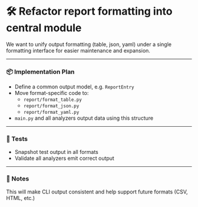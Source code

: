 # 🛠 Refactor report formatting into central module

We want to unify output formatting (table, json, yaml) under a single formatting interface for easier maintenance and expansion.

---

### 📦 Implementation Plan

- Define a common output model, e.g. `ReportEntry`
- Move format-specific code to:
  - `report/format_table.py`
  - `report/format_json.py`
  - `report/format_yaml.py`
- `main.py` and all analyzers output data using this structure

---

### 🧪 Tests

- Snapshot test output in all formats
- Validate all analyzers emit correct output

---

### 🧱 Notes

This will make CLI output consistent and help support future formats (CSV, HTML, etc.)
